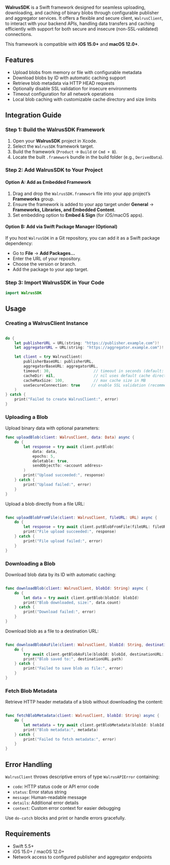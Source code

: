 **WalrusSDK** is a Swift framework designed for seamless uploading, downloading, and caching of binary blobs through configurable publisher and aggregator services. It offers a flexible and secure client, `WalrusClient`, to interact with your backend APIs, handling data transfers and caching efficiently with support for both secure and insecure (non-SSL-validated) connections.

This framework is compatible with **iOS 15.0+** and **macOS 12.0+**.

## Features

- Upload blobs from memory or file with configurable metadata
- Download blobs by ID with automatic caching support
- Retrieve blob metadata via HTTP HEAD requests
- Optionally disable SSL validation for insecure environments
- Timeout configuration for all network operations
- Local blob caching with customizable cache directory and size limits

## Integration Guide

### Step 1: Build the WalrusSDK Framework

1. Open your **WalrusSDK** project in Xcode.
2. Select the `WalrusSDK` framework target.
3. Build the framework (`Product` → `Build` or `Cmd + B`).
4. Locate the built `.framework` bundle in the build folder (e.g., `DerivedData`).

### Step 2: Add WalrusSDK to Your Project

#### Option A: Add as Embedded Framework

1. Drag and drop the `WalrusSDK.framework` file into your app project’s **Frameworks** group.
2. Ensure the framework is added to your app target under **General** → **Frameworks, Libraries, and Embedded Content**.
3. Set embedding option to **Embed & Sign** (for iOS/macOS apps).

#### Option B: Add via Swift Package Manager (Optional)

If you host `WalrusSDK` in a Git repository, you can add it as a Swift package dependency:

- Go to **File** → **Add Packages...**
- Enter the URL of your repository.
- Choose the version or branch.
- Add the package to your app target.

### Step 3: Import WalrusSDK in Your Code

```swift
import WalrusSDK
```

## Usage

### Creating a WalrusClient Instance

```swift

do {
    let publisherURL = URL(string: "https://publisher.example.com")!
    let aggregatorURL = URL(string: "https://aggregator.example.com")!

    let client = try WalrusClient(
        publisherBaseURL: publisherURL,
        aggregatorBaseURL: aggregatorURL,
        timeout: 30,                   // timeout in seconds (default: 30)
        cacheDir: nil,                 // nil uses default cache directory
        cacheMaxSize: 100,             // max cache size in MB
        useSecureConnection: true     // enable SSL validation (recommended)
    )
} catch {
    print("Failed to create WalrusClient:", error)
}
```

### Uploading a Blob

Upload binary data with optional parameters:

```swift
func uploadBlob(client: WalrusClient, data: Data) async {
    do {
        let response = try await client.putBlob(
            data: data,
            epochs: 5,
            deletable: true,
            sendObjectTo: <account address>
        )
        print("Upload succeeded:", response)
    } catch {
        print("Upload failed:", error)
    }
}
```

Upload a blob directly from a file URL:

```swift

func uploadBlobFromFile(client: WalrusClient, fileURL: URL) async {
    do {
        let response = try await client.putBlobFromFile(fileURL: fileURL)
        print("File upload succeeded:", response)
    } catch {
        print("File upload failed:", error)
    }
}
```

### Downloading a Blob

Download blob data by its ID with automatic caching:

```swift

func downloadBlob(client: WalrusClient, blobId: String) async {
    do {
        let data = try await client.getBlob(blobId: blobId)
        print("Blob downloaded, size:", data.count)
    } catch {
        print("Download failed:", error)
    }
}
```

Download blob as a file to a destination URL:

```swift

func downloadBlobAsFile(client: WalrusClient, blobId: String, destinationURL: URL) async {
    do {
        try await client.getBlobAsFile(blobId: blobId, destinationURL: destinationURL)
        print("Blob saved to:", destinationURL.path)
    } catch {
        print("Failed to save blob as file:", error)
    }
}
```

### Fetch Blob Metadata

Retrieve HTTP header metadata of a blob without downloading the content:

```swift

func fetchBlobMetadata(client: WalrusClient, blobId: String) async {
    do {
        let metadata = try await client.getBlobMetadata(blobId: blobId)
        print("Blob metadata:", metadata)
    } catch {
        print("Failed to fetch metadata:", error)
    }
}
```

## Error Handling

`WalrusClient` throws descriptive errors of type `WalrusAPIError` containing:

- `code`: HTTP status code or API error code
- `status`: Error status string
- `message`: Human-readable message
- `details`: Additional error details
- `context`: Custom error context for easier debugging

Use `do-catch` blocks and print or handle errors gracefully.

## Requirements

- Swift 5.5+
- iOS 15.0+ / macOS 12.0+
- Network access to configured publisher and aggregator endpoints

